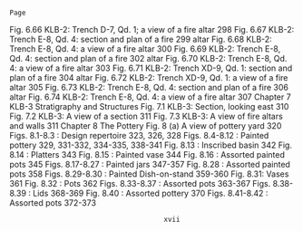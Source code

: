                                                                           Page

Fig. 6.66           KLB-2: Trench D-7, Qd. 1; a view of a fire altar       298
Fig. 6.67           KLB-2: Trench E-8, Qd. 4: section and plan of a fire   299
                    altar
Fig. 6.68           KLB-2: Trench E-8, Qd. 4: a view of a fire altar       300
Fig. 6.69           KLB-2: Trench E-8, Qd. 4: section and plan of a fire   302
                    altar
Fig. 6.70           KLB-2: Trench E-8, Qd. 4: a view of a fire altar       303
Fig. 6.71           KLB-2: Trench XD-9, Qd. 1: section and plan of a fire  304
                    altar
Fig. 6.72           KLB-2: Trench XD-9, Qd. 1: a view of a fire altar      305
Fig. 6.73           KLB-2: Trench E-8, Qd. 4: section and plan of a fire   306
                    altar
Fig. 6.74           KLB-2: Trench E-8, Qd. 4: a view of a fire altar       307
Chapter 7           KLB-3 Stratigraphy and Structures
Fig. 7.1            KLB-3: Section, looking east                           310
Fig. 7.2            KLB-3: A view of a section                             311
Fig. 7.3            KLB-3: A view of fire altars and walls                 311
Chapter 8           The Pottery
Fig. 8 (a)          A view of pottery yard                                 320
Figs. 8.1-8.3 :     Design repertoire                            323, 326, 328
Figs. 8.4-8.12 :    Painted pottery             329, 331-332, 334-335, 338-341
Fig. 8.13 :         Inscribed basin                                        342
Fig. 8.14 :         Platters                                               343
Fig. 8.15 :         Painted vase                                           344
Fig. 8.16 :         Assorted painted pots                                  345
Figs. 8.17-8.27 :   Painted jars                                       347-357
Fig. 8.28 :         Assorted painted pots                                  358
Figs. 8.29-8.30 :   Painted Dish-on-stand                              359-360
Fig. 8.31:          Vases                                                  361
Fig. 8.32 :         Pots                                                   362
Figs. 8.33-8.37 :   Assorted pots                                      363-367
Figs. 8.38-8.39 :   Lids                                               368-369
Fig. 8.40 :         Assorted pottery                                       370
Figs. 8.41-8.42 :   Assorted pots                                      372-373

                                          xvii